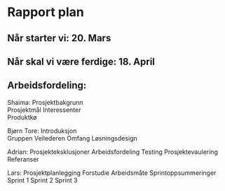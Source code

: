 # Rapport plan

## Når starter vi: 20. Mars

## Når skal vi være ferdige: 18. April

## Arbeidsfordeling: 

Shaima:
Prosjektbakgrunn	
Prosjektmål	
Interessenter	
Produktkø

Bjørn Tore:
Introduksjon	
Gruppen
Veilederen
Omfang
Løsningsdesign

Adrian:
Prosjekteksklusjoner
Arbeidsfordeling
Testing
Prosjektevaulering
Referanser

Lars:
Prosjektplanlegging	
Forstudie
Arbeidsmåte
Sprintoppsummeringer
Sprint 1
Sprint 2
Sprint 3



